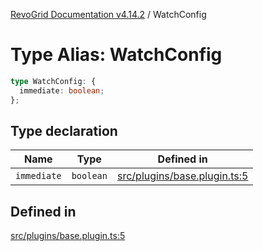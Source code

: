 [RevoGrid Documentation v4.14.2](README.md) / WatchConfig

# Type Alias: WatchConfig

```ts
type WatchConfig: {
  immediate: boolean;
};
```

## Type declaration

| Name | Type | Defined in |
| ------ | ------ | ------ |
| `immediate` | `boolean` | [src/plugins/base.plugin.ts:5](https://github.com/revolist/revogrid/blob/29f379095274a66a187c28b49fe0e1fb4170d3ea/src/plugins/base.plugin.ts#L5) |

## Defined in

[src/plugins/base.plugin.ts:5](https://github.com/revolist/revogrid/blob/29f379095274a66a187c28b49fe0e1fb4170d3ea/src/plugins/base.plugin.ts#L5)

